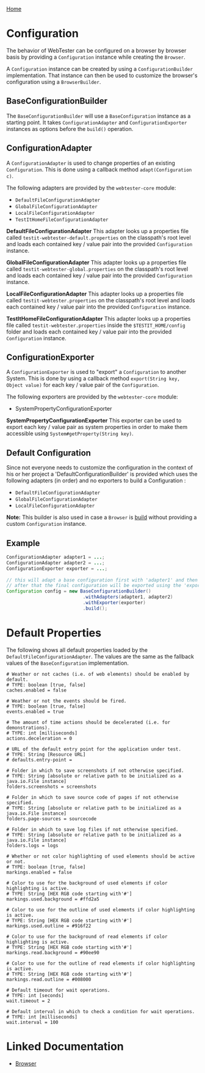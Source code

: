 [Home](../README.md)

# Configuration

The behavior of WebTester can be configured on a browser by browser basis
by providing a `Configuration` instance while creating the `Browser`.

A `Configuration` instance can be created by using a `ConfigurationBuilder` implementation.
That instance can then be used to customize the browser's configuration using a `BrowserBuilder`.

## BaseConfigurationBuilder
The `BaseConfigurationBuilder` will use a `BaseConfiguration` instance as a starting point.
It takes `ConfigurationAdapter` and `ConfigurationExporter` instances as options before the `build()` operation.

## ConfigurationAdapter
A `ConfigurationAdapter` is used to change properties of an existing `Configuration`.
This is done using a callback method `adapt(Configuration c)`.

The following adapters are provided by the `webtester-core` module:

- `DefaultFileConfigurationAdapter`
- `GlobalFileConfigurationAdapter`
- `LocalFileConfigurationAdapter`
- `TestItHomeFileConfigurationAdapter`

**DefaultFileConfigurationAdapter**
This adapter looks up a properties file called `testit-webtester-default.properties` on the classpath's root level
and loads each contained key / value pair into the provided `Configuration` instance.

**GlobalFileConfigurationAdapter**
This adapter looks up a properties file called `testit-webtester-global.properties` on the classpath's root level
and loads each contained key / value pair into the provided `Configuration` instance.

**LocalFileConfigurationAdapter**
This adapter looks up a properties file called `testit-webtester.properties` on the classpath's root level
and loads each contained key / value pair into the provided `Configuration` instance.

**TestItHomeFileConfigurationAdapter**
This adapter looks up a properties file called `testit-webtester.properties` inside the `$TESTIT_HOME/config` folder
and loads each contained key / value pair into the provided `Configuration` instance.

## ConfigurationExporter
A `ConfigurationExporter` is used to "export" a `Configuration` to another System.
This is done by using a callback method `export(String key, Object value)` for each key / value pair of the `Configuration`.

The following exporters are provided by the `webtester-core` module:

- SystemPropertyConfigurationExporter

**SystemPropertyConfigurationExporter**
This exporter can be used to export each key / value pair as system properties in order to make them accessible using `System#getProperty(String key)`.

## Default Configuration
Since not everyone needs to customize the configuration in the context of his or her project
a 'DefaultConfigurationBuilder' is provided which uses the following adapters (in order)
and no exporters to build a Configuration :
   
- `DefaultFileConfigurationAdapter`
- `GlobalFileConfigurationAdapter`
- `LocalFileConfigurationAdapter`
   
**Note:** This builder is also used in case a `Browser` is [build](browser.md) without providing a custom `Configuration` instance.

## Example
```java
ConfigurationAdapter adapter1 = ...;
ConfigurationAdapter adapter2 = ...;
ConfigurationExporter exporter = ...;
 
// this will adapt a base configuration first with 'adapter1' and then with 'adapter2'
// after that the final configuration will be exported using the 'exporter'
Configuration config = new BaseConfigurationBuilder()
                            .withAdapters(adapter1, adapter2)
                            .withExporter(exporter)
                            .build();
```

# Default Properties
The following shows all default properties loaded by the `DefaultFileConfigurationAdapter`.
The values are the same as the fallback values of the `BaseConfiguration` implementation.

```properties
# Weather or not caches (i.e. of web elements) should be enabled by default.
# TYPE: boolean [true, false]
caches.enabled = false

# Weather or not the events should be fired.
# TYPE: boolean [true, false]
events.enabled = true

# The amount of time actions should be decelerated (i.e. for demonstrations).
# TYPE: int [milliseconds]
actions.deceleration = 0

# URL of the default entry point for the application under test.
# TYPE: String [Resource URL]
# defaults.entry-point = 

# Folder in which to save screenshots if not otherwise specified.
# TYPE: String [absolute or relative path to be initialized as a java.io.File instance]
folders.screenshots = screenshots

# Folder in which to save source code of pages if not otherwise specified.
# TYPE: String [absolute or relative path to be initialized as a java.io.File instance]
folders.page-sources = sourcecode

# Folder in which to save log files if not otherwise specified.
# TYPE: String [absolute or relative path to be initialized as a java.io.File instance]
folders.logs = logs

# Whether or not color highlighting of used elements should be active or not.
# TYPE: boolean [true, false]
markings.enabled = false

# Color to use for the background of used elements if color highlighting is active.
# TYPE: String [HEX RGB code starting with'#']
markings.used.background = #ffd2a5

# Color to use for the outline of used elements if color highlighting is active.
# TYPE: String [HEX RGB code starting with'#']
markings.used.outline = #916f22

# Color to use for the background of read elements if color highlighting is active.
# TYPE: String [HEX RGB code starting with'#']
markings.read.background = #90ee90

# Color to use for the outline of read elements if color highlighting is active.
# TYPE: String [HEX RGB code starting with'#']
markings.read.outline = #008000

# Default timeout for wait operations.
# TYPE: int [seconds]
wait.timeout = 2

# Default interval in which to check a condition for wait operations.
# TYPE: int [milliseconds]
wait.interval = 100
```

# Linked Documentation

- [Browser](browser.md)
